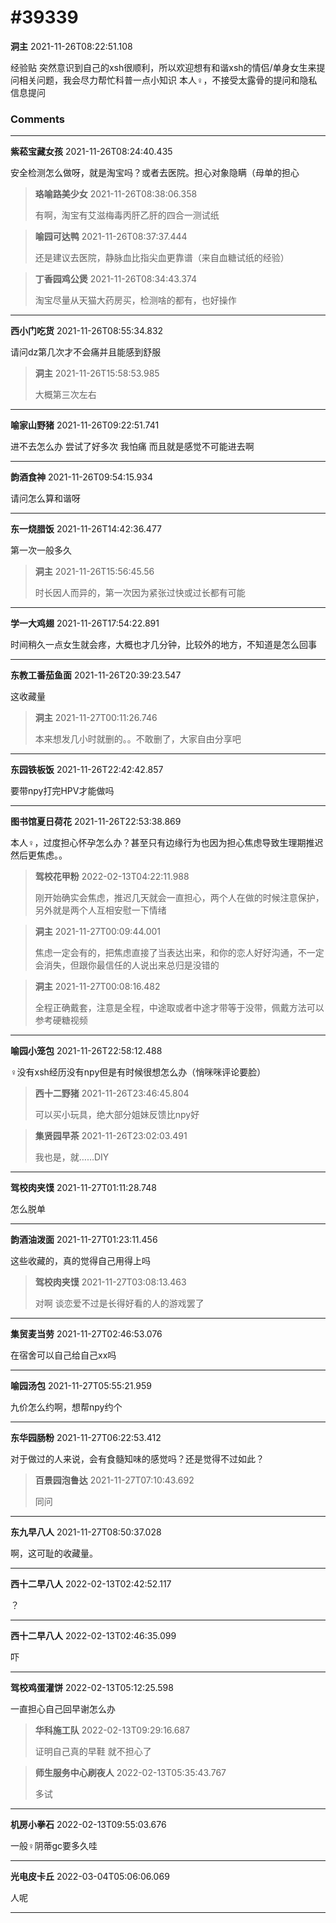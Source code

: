 # #39339

**洞主** 2021-11-26T08:22:51.108

经验贴
突然意识到自己的xsh很顺利，所以欢迎想有和谐xsh的情侣/单身女生来提问相关问题，我会尽力帮忙科普一点小知识
本人♀，不接受太露骨的提问和隐私信息提问

### Comments

---

**紫菘宝藏女孩** 2021-11-26T08:24:40.435

安全检测怎么做呀，就是淘宝吗？或者去医院。担心对象隐瞒（母单的担心

> **珞喻路美少女** 2021-11-26T08:38:06.358
> 
> 有啊，淘宝有艾滋梅毒丙肝乙肝的四合一测试纸


> **喻园可达鸭** 2021-11-26T08:37:37.444
> 
> 还是建议去医院，静脉血比指尖血更靠谱（来自血糖试纸的经验）


> **丁香园鸡公煲** 2021-11-26T08:34:43.374
> 
> 淘宝尽量从天猫大药房买，检测啥的都有，也好操作


---

**西小门吃货** 2021-11-26T08:55:34.832

请问dz第几次才不会痛并且能感到舒服

> **洞主** 2021-11-26T15:58:53.985
> 
> 大概第三次左右


---

**喻家山野猪** 2021-11-26T09:22:51.741

进不去怎么办 尝试了好多次 我怕痛 而且就是感觉不可能进去啊

---

**韵酒食神** 2021-11-26T09:54:15.934

请问怎么算和谐呀

---

**东一烧腊饭** 2021-11-26T14:42:36.477

第一次一般多久

> **洞主** 2021-11-26T15:56:45.56
> 
> 时长因人而异的，第一次因为紧张过快或过长都有可能


---

**学一大鸡翅** 2021-11-26T17:54:22.891

时间稍久一点女生就会疼，大概也才几分钟，比较外的地方，不知道是怎么回事

---

**东教工番茄鱼面** 2021-11-26T20:39:23.547

这收藏量

> **洞主** 2021-11-27T00:11:26.746
> 
> 本来想发几小时就删的。。不敢删了，大家自由分享吧


---

**东园铁板饭** 2021-11-26T22:42:42.857

要带npy打完HPV才能做吗

---

**图书馆夏日荷花** 2021-11-26T22:53:38.869

本人♀，过度担心怀孕怎么办？甚至只有边缘行为也因为担心焦虑导致生理期推迟然后更焦虑。。

> **驾校花甲粉** 2022-02-13T04:22:11.988
> 
> 刚开始确实会焦虑，推迟几天就会一直担心，两个人在做的时候注意保护，另外就是两个人互相安慰一下情绪


> **洞主** 2021-11-27T00:09:44.001
> 
> 焦虑一定会有的，把焦虑直接了当表达出来，和你的恋人好好沟通，不一定会消失，但跟你最信任的人说出来总归是没错的


> **洞主** 2021-11-27T00:08:16.482
> 
> 全程正确戴套，注意是全程，中途取或者中途才带等于没带，佩戴方法可以参考硬糖视频


---

**喻园小笼包** 2021-11-26T22:58:12.488

♀没有xsh经历没有npy但是有时候很想怎么办（悄咪咪评论要脸）

> **西十二野猪** 2021-11-26T23:46:45.804
> 
> 可以买小玩具，绝大部分姐妹反馈比npy好


> **集贤园早茶** 2021-11-26T23:02:03.491
> 
> 我也是，就……DIY


---

**驾校肉夹馍** 2021-11-27T01:11:28.748

怎么脱单

---

**韵酒油泼面** 2021-11-27T01:23:11.456

这些收藏的，真的觉得自己用得上吗

> **驾校肉夹馍** 2021-11-27T03:08:13.463
> 
> 对啊 谈恋爱不过是长得好看的人的游戏罢了


---

**集贸麦当劳** 2021-11-27T02:46:53.076

在宿舍可以自己给自己xx吗

---

**喻园汤包** 2021-11-27T05:55:21.959

九价怎么约啊，想帮npy约个

---

**东华园肠粉** 2021-11-27T06:22:53.412

对于做过的人来说，会有食髓知味的感觉吗？还是觉得不过如此？

> **百景园泡鲁达** 2021-11-27T07:10:43.692
> 
> 同问


---

**东九早八人** 2021-11-27T08:50:37.028

啊，这可耻的收藏量。

---

**西十二早八人** 2022-02-13T02:42:52.117

？

---

**西十二早八人** 2022-02-13T02:46:35.099

吓

---

**驾校鸡蛋灌饼** 2022-02-13T05:12:25.598

一直担心自己回早谢怎么办

> **华科施工队** 2022-02-13T09:29:16.687
> 
> 证明自己真的早鞋 就不担心了


> **师生服务中心刷夜人** 2022-02-13T05:35:43.767
> 
> 多试


---

**机房小拳石** 2022-02-13T09:55:03.676

一般♀阴蒂gc要多久哇

---

**光电皮卡丘** 2022-03-04T05:06:06.069

人呢

---

